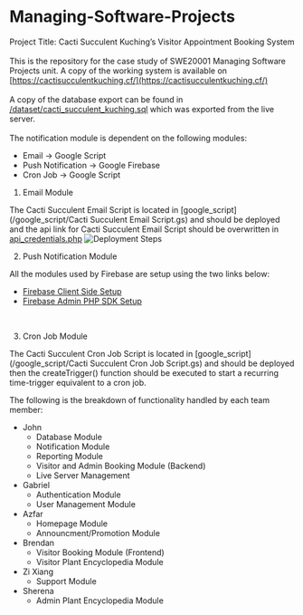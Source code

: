 # Managing-Software-Projects
Project Title: Cacti Succulent Kuching’s Visitor Appointment Booking System
<br/><br/>
This is the repository for the case study of SWE20001 Managing Software Projects unit. A copy of the working system is available on [https://cactisucculentkuching.cf/](https://cactisucculentkuching.cf/)
<br/><br/>
A copy of the database export can be found in [/dataset/cacti_succulent_kuching.sql](/dataset/cacti_succulent_kuching.sql) which was exported from the live server.
<br/><br/>
The notification module is dependent on the following modules:
- Email -> Google Script
- Push Notification -> Google Firebase
- Cron Job -> Google Script

1. Email Module

The Cacti Succulent Email Script is located in [google_script](/google_script/Cacti Succulent Email Script.gs) and should be deployed and the api link for Cacti Succulent Email Script should be overwritten in [api_credentials.php](api_credentials.php)
![Deployment Steps](https://media.discordapp.net/attachments/728159841494761483/1044454738592268338/image.png)
<br/>

2. Push Notification Module

All the modules used by Firebase are setup using the two links below:
- [Firebase Client Side Setup](https://firebase.google.com/docs/cloud-messaging/js/client)
- [Firebase Admin PHP SDK Setup](https://firebase-php.readthedocs.io/en/stable/)
<br/>

3. Cron Job Module

The Cacti Succulent Cron Job Script is located in [google_script](/google_script/Cacti Succulent Cron Job Script.gs) and should be deployed then the createTrigger() function should be executed to start a recurring time-trigger equivalent to a cron job.
<br/>

The following is the breakdown of functionality handled by each team member:
- John
    - Database Module
    - Notification Module
    - Reporting Module 
    - Visitor and Admin Booking Module (Backend)
    - Live Server Management
- Gabriel
    - Authentication Module
    - User Management Module
- Azfar
    - Homepage Module
    - Announcment/Promotion Module
- Brendan
    - Visitor Booking Module (Frontend)
    - Visitor Plant Encyclopedia Module
- Zi Xiang
    - Support Module
- Sherena
    - Admin Plant Encyclopedia Module